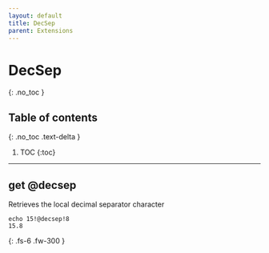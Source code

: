 ```yaml
---
layout: default
title: DecSep
parent: Extensions
---
```


# DecSep
{: .no_toc }

## Table of contents
{: .no_toc .text-delta }

1. TOC
{:toc}

---

## get @decsep
Retrieves the local decimal separator character

```batch
echo 15!@decsep!8
15.8
```

{: .fs-6 .fw-300 }

